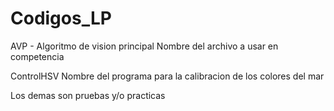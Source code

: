 # Codigos_LP

AVP - Algoritmo de vision principal
  Nombre del archivo a usar en competencia

ControlHSV
  Nombre del programa para la calibracion de los colores del mar
  
Los demas son pruebas y/o practicas
  
